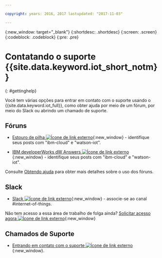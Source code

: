 ```yaml
---

copyright: years: 2016, 2017 lastupdated: "2017-11-03"

---
```


{:new_window: target="\_blank"}
{:shortdesc: .shortdesc}
{:screen: .screen}
{:codeblock: .codeblock}
{:pre: .pre}

# Contatando o suporte {{site.data.keyword.iot_short_notm}}
{: #gettinghelp}

Você tem várias opções para entrar em contato com o suporte usando o {{site.data.keyword.iot_full}}, como obter ajuda por meio de um fórum, por meio do Slack ou abrindo um chamado de suporte. 

## Fóruns

* [Estouro de pilha ![Ícone de link externo](../../icons/launch-glyph.svg "Ícone de link externo")](http://stackoverflow.com/search?q=watson-iot+ibm-bluemix){:new_window} - identifique seus posts com "ibm-cloud" e "watson-iot".
<!--Insert the appropriate dW Answers tag for your service for <service_keyword> in URL below:  -->
* [IBM developerWorks dW Answers ![Ícone de link externo](../../icons/launch-glyph.svg "Ícone de link externo")](https://developer.ibm.com/answers/topics/watson-iot/?smartspace=bluemix){:new_window} - identifique seus posts com "ibm-cloud" e "watson-iot".

Consulte
[Obtendo
ajuda](https://www.{DomainName}/docs/support/index.html#getting-help) para obter mais detalhes sobre o uso dos fóruns.


## Slack

* [Slack ![Ícone de link externo](../../icons/launch-glyph.svg "Ícone de link externo")](https://ibm-developers.slack.com/){:new_window} - associe-se ao canal #internet-of-things.

Não tem acesso a essa área de trabalho de folga ainda?  [Solicitar acesso agora ![Ícone de link externo](../../icons/launch-glyph.svg "Ícone de link externo")](https://bxdevs-slack-invite.mybluemix.net/){:new_window}

## Chamados de Suporte

* [Entrando em contato com o suporte ![Ícone de link externo](../../icons/launch-glyph.svg "Ícone de link externo")](https://www.{DomainName}/docs/support/index.html#contacting-support){:new_window}.
